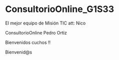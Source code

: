 # ConsultorioOnline_G1S33

El mejor equipo de Misión TIC att: Nico

ConsultorioOnline
Pedro Ortiz

Bienvenidos cuchos !!

Bienvenid@s
